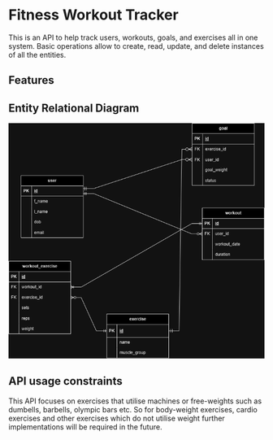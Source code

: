 # Fitness Workout Tracker

This is an API to help track users, workouts, goals, and exercises all in one system. Basic operations allow to create, read, update, and delete instances of all the entities.

## Features

## Entity Relational Diagram
![ERD](Fitness_ERD.png)

## API usage constraints
This API focuses on exercises that utilise machines or free-weights such as dumbells, barbells, olympic bars etc. So for body-weight exercises, cardio exercises and other exercises which do not utilise weight further implementations will be required in the future.